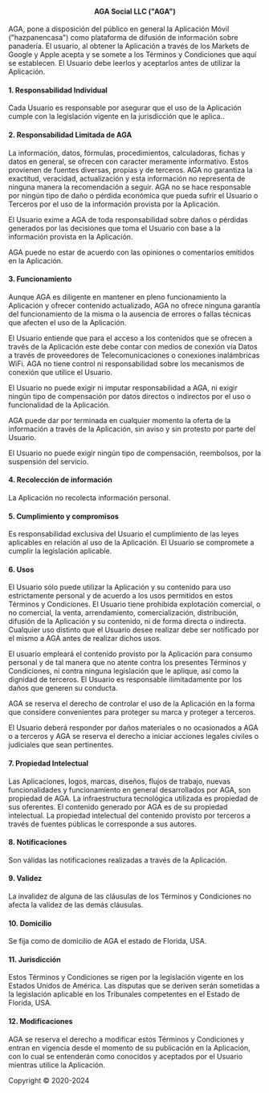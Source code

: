 <h4 style="text-align:center;">AGA Social LLC ("AGA")</h4>
<p>AGA, pone a disposición del público en general la Aplicación Móvil ("hazpanencasa") como plataforma de difusión de información sobre panadería. El usuario, al obtener la Aplicación a través de los Markets de Google y Apple acepta y se somete a los Términos y Condiciones que aquí se establecen. El Usuario debe leerlos y aceptarlos antes de utilizar la Aplicación.</p>
<h4 style="text-align:left;">1. Responsabilidad Individual</h4>
<p>Cada Usuario es responsable por asegurar que el uso de la Aplicación cumple con la legislación vigente en la jurisdicción que le aplica..</p>
<h4 style="text-align:left;">2. Responsabilidad Limitada de AGA </h4>
<p>La información, datos, fórmulas, procedimientos, calculadoras, fichas y datos en general, se ofrecen con caracter meramente informativo. Estos provienen de fuentes diversas, propias y de terceros. AGA no garantiza la exactitud, veracidad, actualización y esta información no representa de ninguna manera la recomendación a seguir. AGA no se hace responsable por ningún tipo de daño o pérdida económica que pueda sufrir el Usuario o Terceros por el uso de la información provista por la Aplicación.</p> <p>El Usuario exime a AGA de toda responsabilidad sobre daños o pérdidas generados por las decisiones que toma el Usuario con base a la información provista en la Aplicación.</p>
<p>AGA puede no estar de acuerdo con las opiniones o comentarios emitidos en la Aplicación.</p>
<h4 style="text-align:left;">3. Funcionamiento</h4>
<p>Aunque AGA es diligente en mantener en pleno funcionamiento la Aplicación y ofrecer contenido actualizado, AGA no ofrece ninguna garantía del funcionamiento de la misma o la ausencia de errores o fallas técnicas que afecten el uso de la Aplicación.</p> <p>El Usuario entiende que para el acceso a los contenidos que se ofrecen a través de la Aplicación este debe contar con medios de conexión vía Datos a través de proveedores de Telecomunicaciones o conexiones inalámbricas WiFi. AGA no tiene control ni responsabilidad sobre los mecanismos de conexión que utilice el Usuario.</p> <p>El Usuario no puede exigir ni imputar responsabilidad a AGA, ni exigir ningún tipo de compensación por datos directos o indirectos por el uso o funcionalidad de la Aplicación.</p> <p>AGA puede dar por terminada en cualquier momento la oferta de la información a través de la Aplicación, sin aviso y sin protesto por parte del Usuario.</p> <p>El Usuario no puede exigir ningún tipo de compensación, reembolsos, por la suspensión del servicio.</p>
<h4 style="text-align:left;">4. Recolección de información</h4>  <p>La Aplicación no recolecta información personal.</p>
<h4 style="text-align:left;">5. Cumplimiento y compromisos</h4>  <p>Es responsabilidad exclusiva del Usuario el cumplimiento de las leyes aplicables en relación al uso de la Aplicación. El Usuario se compromete a cumplir la legislación aplicable.</p>
<h4 style="text-align:left;">6. Usos</h4>  <p>El Usuario sólo puede utilizar la Aplicación y su contenido para uso estrictamente personal y de acuerdo a los usos permitidos en estos Términos y Condiciones. El Usuario tiene prohibida explotación comercial, o no comercial, la venta, arrendamiento, comercialización, distribución, difusión de la Aplicación y su contenido, ni de forma directa o indirecta. Cualquier uso distinto que el Usuario desee realizar debe ser notificado por el mismo a AGA antes de realizar dichos usos.</p> <p>El usuario empleará el contenido provisto por la Aplicación para consumo personal y de tal manera que no atente contra los presentes Términos y Condiciones, ni contra ninguna legislación que le aplique, así como la dignidad de terceros. El Usuario es responsable ilimitadamente por los daños que generen su conducta.</p> <p>AGA se reserva el derecho de controlar el uso de la Aplicación en la forma que considere convenientes para proteger su marca y proteger a terceros.</p> <p>El Usuario deberá responder por daños materiales o no ocasionados a AGA o a terceros y AGA se reserva el derecho a iniciar acciones legales civiles o judiciales que sean pertinentes.</p>
<h4 style="text-align:left;">7. Propiedad Intelectual</h4>  <p>Las Aplicaciones, logos, marcas, diseños, flujos de trabajo, nuevas funcionalidades y funcionamiento en general desarrollados por AGA, son propiedad de AGA. La infraestructura tecnológica utilizada es propiedad de sus oferentes. El contenido generado por AGA es de su propiedad intelectual. La propiedad intelectual del contenido provisto por terceros a través de fuentes públicas le corresponde a sus autores.</p>
<h4 style="text-align:left;">8. Notificaciones</h4>  <p>Son válidas las notificaciones realizadas a través de la Aplicación.</p>
<h4 style="text-align:left;">9. Validez</h4>  <p>La invalidez de alguna de las cláusulas de los Términos y Condiciones no afecta la validez de las demás cláusulas.</p>  <h4 style="text-align:left;">10. Domicilio</h4>  <p>Se fija como de domicilio de AGA el estado de Florida, USA.</p>
<h4 style="text-align:left;">11. Jurisdicción</h4>  <p>Estos Términos y Condiciones se rigen por la legislación vigente en los Estados Unidos de América. Las disputas que se deriven serán sometidas a la legislación aplicable en los Tribunales competentes en el Estado de Florida, USA.</p>
<h4 style="text-align:left;">12. Modificaciones</h4>
<p>AGA se reserva el derecho a modificar estos Términos y Condiciones y entran en vigencia desde el momento de su publicación en la Aplicación, con lo cual se entenderán como conocidos y aceptados por el Usuario mientras utilice la Aplicación.</p>
<p>Copyright © 2020-2024</p>
